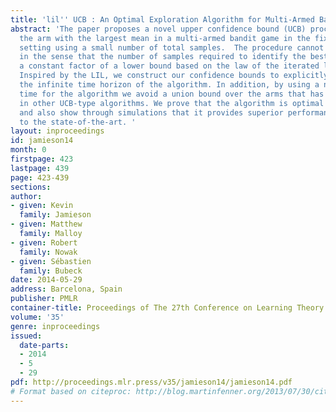 ```yaml
---
title: 'lil'' UCB : An Optimal Exploration Algorithm for Multi-Armed Bandits'
abstract: 'The paper proposes a novel upper confidence bound (UCB) procedure for identifying
  the arm with the largest mean in a multi-armed bandit game in the fixed confidence
  setting using a small number of total samples.  The procedure cannot be improved
  in the sense that the number of samples required to identify the best arm is within
  a constant factor of a lower bound based on the law of the iterated logarithm (LIL).
  Inspired by the LIL, we construct our confidence bounds to explicitly account for
  the infinite time horizon of the algorithm. In addition, by using a novel stopping
  time for the algorithm we avoid a union bound over the arms that has been observed
  in other UCB-type algorithms. We prove that the algorithm is optimal up to constants
  and also show through simulations that it provides superior performance with respect
  to the state-of-the-art. '
layout: inproceedings
id: jamieson14
month: 0
firstpage: 423
lastpage: 439
page: 423-439
sections: 
author:
- given: Kevin
  family: Jamieson
- given: Matthew
  family: Malloy
- given: Robert
  family: Nowak
- given: Sébastien
  family: Bubeck
date: 2014-05-29
address: Barcelona, Spain
publisher: PMLR
container-title: Proceedings of The 27th Conference on Learning Theory
volume: '35'
genre: inproceedings
issued:
  date-parts:
  - 2014
  - 5
  - 29
pdf: http://proceedings.mlr.press/v35/jamieson14/jamieson14.pdf
# Format based on citeproc: http://blog.martinfenner.org/2013/07/30/citeproc-yaml-for-bibliographies/
---
```

